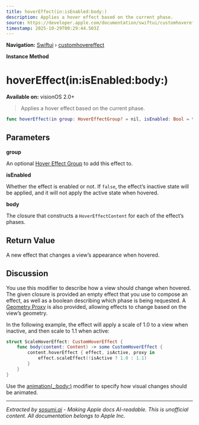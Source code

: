 ```yaml
---
title: hoverEffect(in:isEnabled:body:)
description: Applies a hover effect based on the current phase.
source: https://developer.apple.com/documentation/swiftui/customhovereffect/hovereffect(in:isenabled:body:)-swift.method
timestamp: 2025-10-29T00:29:44.503Z
---
```


**Navigation:** [Swiftui](/documentation/swiftui) › [customhovereffect](/documentation/swiftui/customhovereffect)

**Instance Method**

# hoverEffect(in:isEnabled:body:)

**Available on:** visionOS 2.0+

> Applies a hover effect based on the current phase.

```swift
func hoverEffect(in group: HoverEffectGroup? = nil, isEnabled: Bool = true, body: @escaping (EmptyHoverEffectContent, Bool, GeometryProxy) -> some HoverEffectContent) -> some CustomHoverEffect
```

## Parameters

**group**

An optional [Hover Effect Group](/documentation/swiftui/hovereffectgroup) to add this effect to.



**isEnabled**

Whether the effect is enabled or not. If `false`, the effect’s inactive state will be applied, and it will not apply the active state when hovered.



**body**

The closure that constructs a `HoverEffectContent` for each of the effect’s phases.



## Return Value

A new effect that changes a view’s appearance when hovered.

## Discussion

You use this modifier to describe how a view should change when hovered. The given closure is provided an empty effect that you use to compose an effect, as well as a boolean describing which phase is being requested. A [Geometry Proxy](/documentation/swiftui/geometryproxy) is also provided, allowing effects to change based on the view’s geometry.

In the following example, the effect will apply a scale of 1.0 to a view when inactive, and then scale to 1.1 when active:

```swift
struct ScaleHoverEffect: CustomHoverEffect {
    func body(content: Content) -> some CustomHoverEffect {
        content.hoverEffect { effect, isActive, proxy in
            effect.scaleEffect(!isActive ? 1.0 : 1.1)
        }
    }
}
```

Use the [animation(_:body:)](/documentation/swiftui/hovereffectcontent/animation(_:body:)) modifier to specify how visual changes should be animated.

---

*Extracted by [sosumi.ai](https://sosumi.ai) - Making Apple docs AI-readable.*
*This is unofficial content. All documentation belongs to Apple Inc.*
